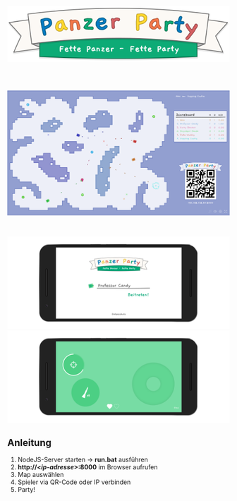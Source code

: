 ![alt text](./public/graphics/banner.svg)

&nbsp;  
&nbsp;  

![alt text](./screenshots/screen_1.png)

&nbsp;  

![alt text](./screenshots/mobile_1mock.png)
![alt text](./screenshots/mobile_2mock.png)

## Anleitung
1. NodeJS-Server starten -> **run.bat** ausführen
2. **http://&lt;*ip-adresse*&gt;:8000** im Browser aufrufen
3. Map auswählen
4. Spieler via QR-Code oder IP verbinden
5. Party!
